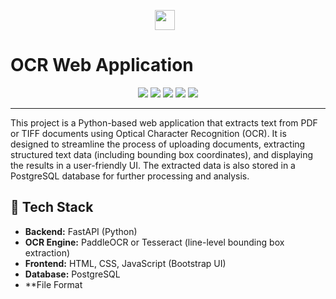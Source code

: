 <p align="center" style="display: flex; align-items: center; justify-content: center;">
  <img src="./static/favicon.ico" width="32" height="32" style="vertical-align: middle; margin-right: 10px;" />
  <br>
  <h1 style="font-size: 28px; font-weight: bold;">OCR Web Application</h1>
</p>

<p align="center">
  <img src="https://img.shields.io/badge/Python-3.10%2B-blue.svg" />
  <img src="https://img.shields.io/badge/FastAPI-0.100%2B-brightgreen.svg" />
  <img src="https://img.shields.io/badge/OCR-Tesseract%20%7C%20PaddleOCR-orange" />
  <img src="https://img.shields.io/badge/Database-PostgreSQL-blue" />
  <img src="https://img.shields.io/badge/License-MIT-yellow.svg" />
</p>

---

This project is a Python-based web application that extracts text from PDF or TIFF documents using Optical Character Recognition (OCR). It is designed to streamline the process of uploading documents, extracting structured text data (including bounding box coordinates), and displaying the results in a user-friendly UI. The extracted data is also stored in a PostgreSQL database for further processing and analysis.

## 🔧 Tech Stack

- **Backend:** FastAPI (Python)
- **OCR Engine:** PaddleOCR or Tesseract (line-level bounding box extraction)
- **Frontend:** HTML, CSS, JavaScript (Bootstrap UI)
- **Database:** PostgreSQL
- **File Format